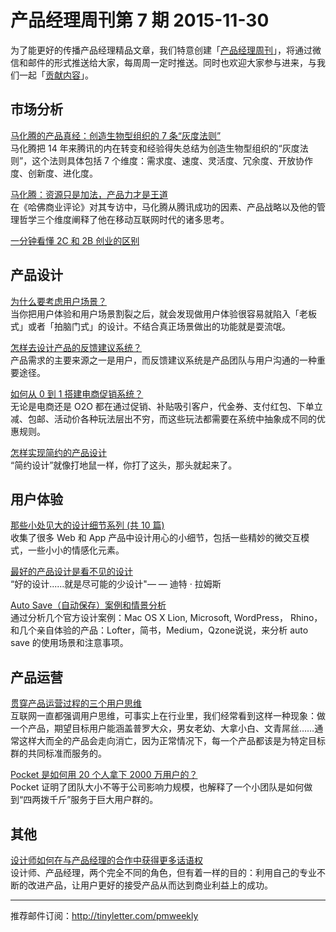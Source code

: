 # 产品经理周刊第 7 期 2015-11-30

为了能更好的传播产品经理精品文章，我们特意创建「[产品经理周刊](http://pmweekly.com/)」，将通过微信和邮件的形式推送给大家，每周周一定时推送。同时也欢迎大家参与进来，与我们一起「[贡献内容](https://github.com/vincent4j/pmweekly.com/issues/new)」。    

## 市场分析 

[马化腾的产品真经：创造生物型组织的 7 条“灰度法则”](http://mp.weixin.qq.com/s?__biz=MjM5NjAzODk0MA==&mid=400647253&idx=1&sn=1ca735e8cc412ba22366cc7726c75fc8&scene=23&srcid=1124AL2pHP56eJmaW0S3DjXI#rd)   
马化腾把 14 年来腾讯的内在转变和经验得失总结为创造生物型组织的“灰度法则”，这个法则具体包括 7 个维度：需求度、速度、灵活度、冗余度、开放协作度、创新度、进化度。   

[马化腾：资源只是加法，产品力才是王道](http://mp.weixin.qq.com/s?__biz=MjM5Mjk5NDE2MA==&mid=400505794&idx=1&sn=42fa8402f67238c60f2874cef4f3af27&scene=23&srcid=1124VmIkzEm6sURvlOxC4SMb#rd)   
在《哈佛商业评论》对其专访中，马化腾从腾讯成功的因素、产品战略以及他的管理哲学三个维度阐释了他在移动互联网时代的诸多思考。 

[一分钟看懂 2C 和 2B 创业的区别](http://mp.weixin.qq.com/s?__biz=MzA4NjgyODk3NA==&mid=400429760&idx=8&sn=58edc5a44b5d83d3199d2acb4de97cfd&scene=23&srcid=1126TgW1uCBHocd2nzvmIIn8#rd)        
            
  
## 产品设计 

[为什么要考虑用户场景？](http://www.yixieshi.com/ucd/23288.html)    
当你把用户体验和用户场景割裂之后，就会发现做用户体验很容易就陷入「老板式」或者「拍脑门式」的设计。不结合真正场景做出的功能就是耍流氓。    

[怎样去设计产品的反馈建议系统？](http://www.jianshu.com/p/e8f32910882c)   
产品需求的主要来源之一是用户，而反馈建议系统是产品团队与用户沟通的一种重要途径。    

[如何从 0 到 1 搭建电商促销系统？](http://mp.weixin.qq.com/s?__biz=MjM5NDEwMjg2MA==&mid=400830495&idx=1&sn=e71596bf4b7c3c11d9ddad612646651a&scene=23&srcid=1124CWTVv4DdsDRoWyFhqxpz#rd)   
无论是电商还是 O2O 都在通过促销、补贴吸引客户，代金券、支付红包、下单立减、包邮、活动价各种玩法层出不穷，而这些玩法都需要在系统中抽象成不同的优惠规则。   

[怎样实现简约的产品设计](http://mp.weixin.qq.com/s?__biz=MjM5MTg2NDA3MQ==&mid=400901485&idx=3&sn=a0c54a5f21dc29b9c66ce7abe58e310a&scene=23&srcid=1124ltp4rGqvKJy2up9eNICd#rd)     
“简约设计”就像打地鼠一样，你打了这头，那头就起来了。   


## 用户体验

[那些小处见大的设计细节系列 (共 10 篇)](http://beforweb.com/taxonomy/term/151)   
收集了很多 Web 和 App 产品中设计用心的小细节，包括一些精妙的微交互模式，一些小小的情感化元素。  

[最好的产品设计是看不见的设计](http://36kr.com/p/5039960.html)   
“好的设计......就是尽可能的少设计"— — 迪特 · 拉姆斯

[Auto Save（自动保存）案例和情景分析](http://www.woshipm.com/pd/242913.html)   
通过分析几个官方设计案例：Mac OS X Lion, Microsoft, WordPress， Rhino，和几个亲自体验的产品：Lofter，简书，Medium，Qzone说说，来分析 auto save 的使用场景和注意事项。    

## 产品运营   

[贯穿产品运营过程的三个用户思维](http://36kr.com/p/5039027.html)   
互联网一直都强调用户思维，可事实上在行业里，我们经常看到这样一种现象：做一个产品，期望目标用户能涵盖普罗大众，男女老幼、大拿小白、文青屌丝……通常这样大而全的产品会走向消亡，因为正常情况下，每一个产品都该是为特定目标群的共同标准而服务的。    

[Pocket 是如何用 20 个人拿下 2000 万用户的？](http://mp.weixin.qq.com/s?__biz=MjM5NTAyODE0MQ==&mid=400691578&idx=1&sn=087ad9eaae8efadb3af285fea4fb49e6&scene=23&srcid=11174Gq2E87nA0AoxSrmlEs3#rd)   
Pocket 证明了团队大小不等于公司影响力规模，也解释了一个小团队是如何做到“四两拨千斤”服务于巨大用户群的。   



## 其他

[设计师如何在与产品经理的合作中获得更多话语权](http://mp.weixin.qq.com/s?__biz=MzA4NTMxOTgxNg==&mid=400715761&idx=1&sn=e45cb6036b0b0b7eb78e5ae26af47363&scene=23&srcid=112658oaE1YySsQxxJAGXb4w#rd)     
设计师、产品经理，两个完全不同的角色，但有着一样的目的：利用自己的专业不断的改进产品，让用户更好的接受产品从而达到商业利益上的成功。     

      

---
推荐邮件订阅：<http://tinyletter.com/pmweekly>  
      
  
 
